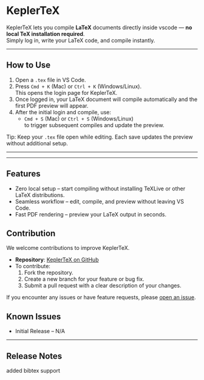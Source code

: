 # KeplerTeX

KeplerTeX lets you compile **LaTeX** documents directly inside vscode — **no local TeX installation required**.  
Simply log in, write your LaTeX code, and compile instantly.


---

## How to Use

1. Open a `.tex` file in VS Code.  
2. Press `Cmd + K` (Mac) or `Ctrl + K` (Windows/Linux).  
   This opens the login page for KeplerTeX.  
3. Once logged in, your LaTeX document will compile automatically and the first PDF preview will appear.  
4. After the initial login and compile, use:  
   - `Cmd + S` (Mac) or `Ctrl + S` (Windows/Linux)  
   to trigger subsequent compiles and update the preview.  

Tip: Keep your `.tex` file open while editing. Each save updates the preview without additional setup.  

---

---

## Features
- Zero local setup – start compiling without installing TeXLive or other LaTeX distributions.  
- Seamless workflow – edit, compile, and preview without leaving VS Code.  
- Fast PDF rendering – preview your LaTeX output in seconds.  

## Contribution

We welcome contributions to improve KeplerTeX.  

- **Repository**: [KeplerTeX on GitHub](https://github.com/AbeyHurtis/keplertex)  
- To contribute:  
  1. Fork the repository.  
  2. Create a new branch for your feature or bug fix.  
  3. Submit a pull request with a clear description of your changes.  

If you encounter any issues or have feature requests, please [open an issue](https://github.com/AbeyHurtis/keplertex/issues).  


## Known Issues
- Initial Release – N/A  

---

## Release Notes
added bibtex support 
